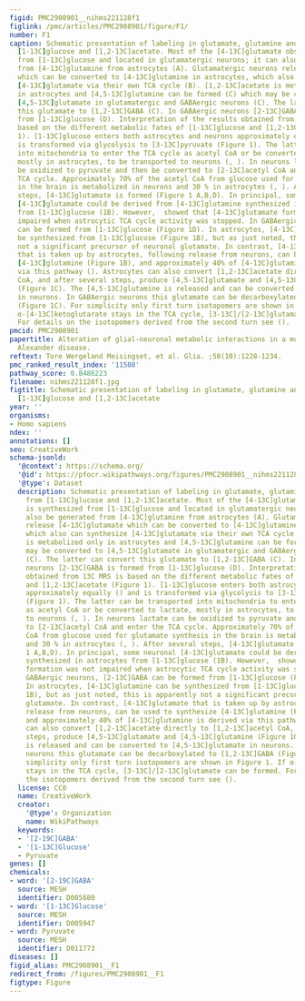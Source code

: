 ```yaml
---
figid: PMC2908901__nihms221128f1
figlink: /pmc/articles/PMC2908901/figure/F1/
number: F1
caption: Schematic presentation of labeling in glutamate, glutamine and GABA from
  [1-13C]glucose and [1,2-13C]acetate. Most of the [4-13C]glutamate observed is synthesized
  from [1-13C]glucose and located in glutamatergic neurons; it can also be generated
  from [4-13C]glutamine from astrocytes (A). Glutamatergic neurons release [4-13C]glutamate
  which can be converted to [4-13C]glutamine in astrocytes, which also can synthesize
  [4-13C]glutamate via their own TCA cycle (B). [1,2-13C]acetate is metabolized only
  in astrocytes and [4,5-13C]glutamine can be formed (C) which may be converted to
  [4,5-13C]glutamate in glutamatergic and GABAergic neurons (C). The latter can convert
  this glutamate to [1,2-13C]GABA (C). In GABAergic neurons [2-13C]GABA is formed
  from [1-13C]glucose (D). Interpretation of the results obtained from 13C MRS is
  based on the different metabolic fates of [1-13C]glucose and [1,2-13C]acetate (Figure
  1). [1-13C]glucose enters both astrocytes and neurons approximately equally () and
  is transformed via glycolysis to [3-13C]pyruvate (Figure 1). The latter can be transported
  into mitochondria to enter the TCA cycle as acetyl CoA or be converted to lactate,
  mostly in astrocytes, to be transported to neurons (, ). In neurons lactate can
  be oxidized to pyruvate and then be converted to [2-13C]acetyl CoA and enter the
  TCA cycle. Approximately 70% of the acetyl CoA from glucose used for glutamate synthesis
  in the brain is metabolized in neurons and 30 % in astrocytes (, ). After several
  steps, [4-13C]glutamate is formed (Figure 1 A,B,D). In principal, some neuronal
  [4-13C]glutamate could be derived from [4-13C]glutamine synthesized in astrocytes
  from [1-13C]glucose (1B). However,  showed that [4-13C]glutamate formation was not
  impaired when astrocytic TCA cycle activity was stopped. In GABAergic neurons, [2-13C]GABA
  can be formed from [1-13C]glucose (Figure 1D). In astrocytes, [4-13C]glutamine can
  be synthesized from [1-13C]glucose (Figure 1B), but as just noted, this is apparently
  not a significant precursor of neuronal glutamate. In contrast, [4-13C]glutamate
  that is taken up by astrocytes, following release from neurons, can be used to synthesize
  [4-13C]glutamine (Figure 1B), and approximately 40% of [4-13C]glutamine is derived
  via this pathway (). Astrocytes can also convert [1,2-13C]acetate directly to [1,2-13C]acetyl
  CoA, and after several steps, produce [4,5-13C]glutamate and [4,5-13C]glutamine
  (Figure 1C). The [4,5-13C]glutamine is released and can be converted to [4,5-13C]glutamate
  in neurons. In GABAergic neurons this glutamate can be decarboxylated to [1,2-13C]GABA
  (Figure 1C). For simplicity only first turn isotopomers are shown in Figure 1. If
  α-[4-13C]ketoglutarate stays in the TCA cycle, [3-13C]/[2-13C]glutamate can be formed.
  For details on the isotopomers derived from the second turn see ().
pmcid: PMC2908901
papertitle: Alteration of glial-neuronal metabolic interactions in a mouse model of
  Alexander disease.
reftext: Tore Wergeland Meisingset, et al. Glia. ;58(10):1228-1234.
pmc_ranked_result_index: '11508'
pathway_score: 0.8486223
filename: nihms221128f1.jpg
figtitle: Schematic presentation of labeling in glutamate, glutamine and GABA from
  [1-13C]glucose and [1,2-13C]acetate
year: ''
organisms:
- Homo sapiens
ndex: ''
annotations: []
seo: CreativeWork
schema-jsonld:
  '@context': https://schema.org/
  '@id': https://pfocr.wikipathways.org/figures/PMC2908901__nihms221128f1.html
  '@type': Dataset
  description: Schematic presentation of labeling in glutamate, glutamine and GABA
    from [1-13C]glucose and [1,2-13C]acetate. Most of the [4-13C]glutamate observed
    is synthesized from [1-13C]glucose and located in glutamatergic neurons; it can
    also be generated from [4-13C]glutamine from astrocytes (A). Glutamatergic neurons
    release [4-13C]glutamate which can be converted to [4-13C]glutamine in astrocytes,
    which also can synthesize [4-13C]glutamate via their own TCA cycle (B). [1,2-13C]acetate
    is metabolized only in astrocytes and [4,5-13C]glutamine can be formed (C) which
    may be converted to [4,5-13C]glutamate in glutamatergic and GABAergic neurons
    (C). The latter can convert this glutamate to [1,2-13C]GABA (C). In GABAergic
    neurons [2-13C]GABA is formed from [1-13C]glucose (D). Interpretation of the results
    obtained from 13C MRS is based on the different metabolic fates of [1-13C]glucose
    and [1,2-13C]acetate (Figure 1). [1-13C]glucose enters both astrocytes and neurons
    approximately equally () and is transformed via glycolysis to [3-13C]pyruvate
    (Figure 1). The latter can be transported into mitochondria to enter the TCA cycle
    as acetyl CoA or be converted to lactate, mostly in astrocytes, to be transported
    to neurons (, ). In neurons lactate can be oxidized to pyruvate and then be converted
    to [2-13C]acetyl CoA and enter the TCA cycle. Approximately 70% of the acetyl
    CoA from glucose used for glutamate synthesis in the brain is metabolized in neurons
    and 30 % in astrocytes (, ). After several steps, [4-13C]glutamate is formed (Figure
    1 A,B,D). In principal, some neuronal [4-13C]glutamate could be derived from [4-13C]glutamine
    synthesized in astrocytes from [1-13C]glucose (1B). However,  showed that [4-13C]glutamate
    formation was not impaired when astrocytic TCA cycle activity was stopped. In
    GABAergic neurons, [2-13C]GABA can be formed from [1-13C]glucose (Figure 1D).
    In astrocytes, [4-13C]glutamine can be synthesized from [1-13C]glucose (Figure
    1B), but as just noted, this is apparently not a significant precursor of neuronal
    glutamate. In contrast, [4-13C]glutamate that is taken up by astrocytes, following
    release from neurons, can be used to synthesize [4-13C]glutamine (Figure 1B),
    and approximately 40% of [4-13C]glutamine is derived via this pathway (). Astrocytes
    can also convert [1,2-13C]acetate directly to [1,2-13C]acetyl CoA, and after several
    steps, produce [4,5-13C]glutamate and [4,5-13C]glutamine (Figure 1C). The [4,5-13C]glutamine
    is released and can be converted to [4,5-13C]glutamate in neurons. In GABAergic
    neurons this glutamate can be decarboxylated to [1,2-13C]GABA (Figure 1C). For
    simplicity only first turn isotopomers are shown in Figure 1. If α-[4-13C]ketoglutarate
    stays in the TCA cycle, [3-13C]/[2-13C]glutamate can be formed. For details on
    the isotopomers derived from the second turn see ().
  license: CC0
  name: CreativeWork
  creator:
    '@type': Organization
    name: WikiPathways
  keywords:
  - '[2-19C]GABA'
  - '[1-13C]Glucose'
  - Pyruvate
genes: []
chemicals:
- word: '[2-19C]GABA'
  source: MESH
  identifier: D005680
- word: '[1-13C]Glucose'
  source: MESH
  identifier: D005947
- word: Pyruvate
  source: MESH
  identifier: D011773
diseases: []
figid_alias: PMC2908901__F1
redirect_from: /figures/PMC2908901__F1
figtype: Figure
---
```

